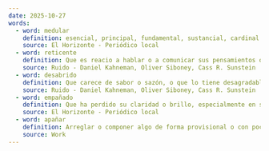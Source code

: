 ```yaml
---
date: 2025-10-27
words:
  - word: medular
    definition: esencial, principal, fundamental, sustancial, cardinal
    source: El Horizonte - Periódico local
  - word: reticente
    definition: Que es reacio a hablar o a comunicar sus pensamientos o sentimientos.
    source: Ruido - Daniel Kahneman, Oliver Siboney, Cass R. Sunstein
  - word: desabrido
    definition: Que carece de sabor o sazón, o que lo tiene desagradable. También, que es áspero o desagradable en el trato.
    source: Ruido - Daniel Kahneman, Oliver Siboney, Cass R. Sunstein
  - word: empañado
    definition: Que ha perdido su claridad o brillo, especialmente en sentido figurado, refiriéndose a la reputación, la imagen o el estado de ánimo.
    source: El Horizonte - Periódico local
  - word: apañar
    definition: Arreglar o componer algo de forma provisional o con pocos medios.
    source: Work
---
```


